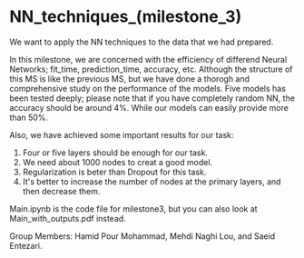 # NN_techniques_(milestone_3)
We want to apply the NN techniques to the data that we had prepared.

In this milestone, we are concerned with the efficiency of differend Neural Networks; fit_time, prediction_time, accuracy, etc. Although the structure of this MS is like the previous MS, but we have done a thorogh and comprehensive study on the performance of the models. Five models has been tested deeply; please note that if you have completely random NN, the accuracy should be around 4%. While our models can easily provide more than 50%.

Also, we have achieved some important results for our task:
1. Four or five layers should be enough for our task.
2. We need about 1000 nodes to creat a good model.
3. Regularization is beter than Dropout for this task.
4. It's better to increase the number of nodes at the primary layers, and then decrease them.

Main.ipynb is the code file for milestone3, but you can also look at Main_with_outputs.pdf instead.

Group Members: Hamid Pour Mohammad, Mehdi Naghi Lou, and Saeid Entezari.
